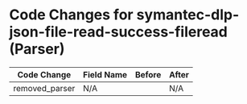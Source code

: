 # Code Changes for symantec-dlp-json-file-read-success-fileread (Parser)

| Code Change | Field Name | Before | After |
|-------------|------------|--------|-------|
| removed_parser | N/A |  | N/A |